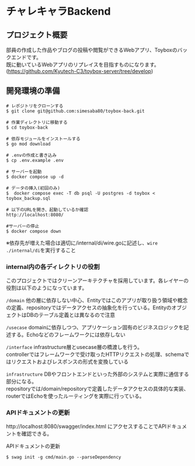 # チャレキャラBackend  

## プロジェクト概要
部員の作成した作品やブログの投稿や閲覧ができるWebアプリ、Toyboxのバックエンドです。  
既に動いているWebアプリのリプレイスを目指すものになります。(https://github.com/Kyutech-C3/toybox-server/tree/develop)

## 開発環境の準備
```
# レポジトリをクローンする
$ git clone git@github.com:simesaba80/toybox-back.git

# 作業ディレクトリに移動する
$ cd toybox-back

# 依存モジュールをインストールする
$ go mod download

# .envの作成と書き込み
$ cp .env.example .env

# サーバーを起動
$ docker compose up -d

# データの挿入(初回のみ)
$  docker compose exec -T db psql -U postgres -d toybox < toybox_backup.sql

# 以下のURLを開き、起動しているか確認
http://localhost:8080/

#サーバーの停止
$ docker compose down

```

※依存先が増えた場合は適切に/internal/di/wire.goに記述し、`wire ./internal/di`を実行すること

### internal内の各ディレクトリの役割
このプロジェクトではクリーンアーキテクチャを採用しています。各レイヤーの役割は以下のようになっています。

`/domain`
他の層に依存しない中心、Entityではこのアプリが取り扱う領域や概念の定義、repositoryではデータアクセスの抽象化を行っている。EntityのオブジェクトはDBのテーブル定義とは異なるので注意

`/usecase`
domainに依存しつつ、アプリケーション固有のビジネスロジックを記述する。Echoなどのフレームワークには依存しない

`/interface`
infrastructure層とusecase層の橋渡しを行う。  
controllerではフレームワークで受け取ったHTTPリクエストの処理、schemaではリクエストおよびレスポンスの形式を変換している

`infrastructure`
DBやフロントエンドといった外部のシステムと実際に通信する部分になる。  
repositoryでは/domain/repositoryで定義したデータアクセスの具体的な実装、routerではEchoを使ったルーティングを実際に行っている。

### APIドキュメントの更新

http://localhost:8080/swagger/index.html にアクセスすることでAPIドキュメントを確認できる。

APIドキュメントの更新
```
$ swag init -g cmd/main.go --parseDependency
```